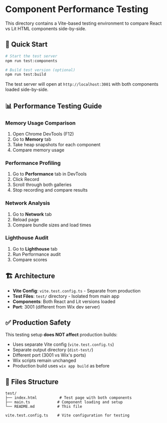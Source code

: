 # Component Performance Testing

This directory contains a Vite-based testing environment to compare React vs Lit HTML components side-by-side.

## 🚀 Quick Start

```bash
# Start the test server
npm run test:components

# Build test version (optional)
npm run test:build
```

The test server will open at `http://localhost:3001` with both components loaded side-by-side.

## 📊 Performance Testing Guide

### Memory Usage Comparison
1. Open Chrome DevTools (F12)
2. Go to **Memory** tab
3. Take heap snapshots for each component
4. Compare memory usage

### Performance Profiling
1. Go to **Performance** tab in DevTools
2. Click Record
3. Scroll through both galleries
4. Stop recording and compare results

### Network Analysis
1. Go to **Network** tab
2. Reload page
3. Compare bundle sizes and load times

### Lighthouse Audit
1. Go to **Lighthouse** tab
2. Run Performance audit
3. Compare scores

## 🏗️ Architecture

- **Vite Config**: `vite.test.config.ts` - Separate from production
- **Test Files**: `test/` directory - Isolated from main app
- **Components**: Both React and Lit versions loaded
- **Port**: 3001 (different from Wix dev server)

## ✅ Production Safety

This testing setup **does NOT affect** production builds:
- Uses separate Vite config (`vite.test.config.ts`)
- Separate output directory (`dist-test/`)
- Different port (3001 vs Wix's ports)
- Wix scripts remain unchanged
- Production build uses `wix app build` as before

## 🔧 Files Structure

```
test/
├── index.html          # Test page with both components
├── main.ts            # Component loading and setup
└── README.md          # This file

vite.test.config.ts    # Vite configuration for testing
```